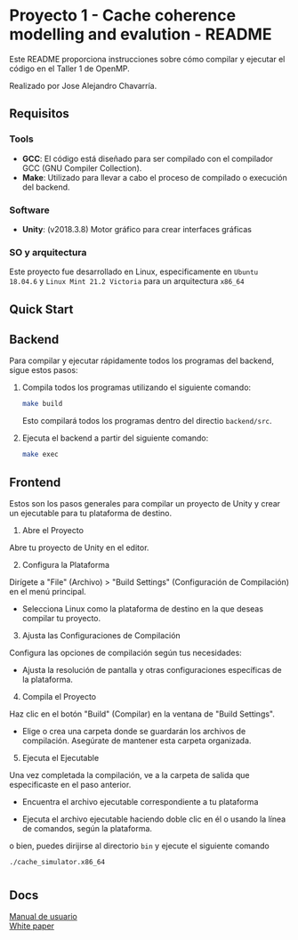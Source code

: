 # Proyecto 1 - Cache coherence modelling and evalution - README

Este README proporciona instrucciones sobre cómo compilar y ejecutar el código en el Taller 1 de OpenMP. 

Realizado por Jose Alejandro Chavarría.

## Requisitos

### Tools 

- **GCC**:  El código está diseñado para ser compilado con el compilador GCC (GNU Compiler Collection).
- **Make**:  Utilizado para llevar a cabo el proceso de compilado o execución del backend.


### Software 

- **Unity**: (v2018.3.8) Motor gráfico para crear interfaces gráficas 



### SO y arquitectura

Este proyecto fue desarrollado en Linux, especificamente en `Ubuntu 18.04.6` y `Linux Mint 21.2 Victoria` para un arquitectura `x86_64`



## Quick Start

## Backend

Para compilar y ejecutar rápidamente todos los programas del backend, sigue estos pasos:

1. Compila todos los programas utilizando el siguiente comando:

   ```bash
   make build
   ```

   Esto compilará todos los programas dentro del directio `backend/src`.
   

3. Ejecuta el backend a partir del siguiente comando:

   ```bash
   make exec
   ```

## Frontend

Estos son los pasos generales para compilar un proyecto de Unity y crear un ejecutable para tu plataforma de destino.
1. Abre el Proyecto

Abre tu proyecto de Unity en el editor.

2. Configura la Plataforma

Dirígete a "File" (Archivo) > "Build Settings" (Configuración de Compilación) en el menú principal.

- Selecciona Linux como la plataforma de destino en la que deseas compilar tu proyecto.

3. Ajusta las Configuraciones de Compilación

Configura las opciones de compilación según tus necesidades:

- Ajusta la resolución de pantalla y otras configuraciones específicas de la plataforma.

4. Compila el Proyecto

Haz clic en el botón "Build" (Compilar) en la ventana de "Build Settings".

- Elige o crea una carpeta donde se guardarán los archivos de compilación. Asegúrate de mantener esta carpeta organizada.

5. Ejecuta el Ejecutable

Una vez completada la compilación, ve a la carpeta de salida que especificaste en el paso anterior.

- Encuentra el archivo ejecutable correspondiente a tu plataforma

- Ejecuta el archivo ejecutable haciendo doble clic en él o usando la línea de comandos, según la plataforma.



o bien, puedes dirijirse al directorio `bin` y ejecute el siguiente comando

   ```bash
   ./cache_simulator.x86_64
   ```

#
## Docs 

[Manual de usuario](./docs/) <br>
[White paper](./docs/white_paper) <br>
